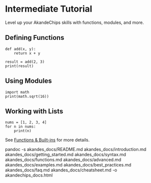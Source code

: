 # Intermediate Tutorial

Level up your AkandeChips skills with functions, modules, and more.

## Defining Functions
```akandechips
def add(x, y):
    return x + y

result = add(2, 3)
print(result)
```

## Using Modules
```akandechips
import math
print(math.sqrt(16))
```

## Working with Lists
```akandechips
nums = [1, 2, 3, 4]
for n in nums:
    print(n)
```

See [Functions & Built-ins](./functions.md) for more details.

pandoc -s akandes_docs/README.md akandes_docs/introduction.md akandes_docs/getting_started.md akandes_docs/syntax.md akandes_docs/functions.md akandes_docs/advanced.md akandes_docs/examples.md akandes_docs/best_practices.md akandes_docs/faq.md akandes_docs/cheatsheet.md -o akandechips_docs.html
